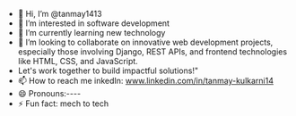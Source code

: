 - 👋 Hi, I’m @tanmay1413
- 👀 I’m interested in software development 
- 🌱 I’m currently learning new technology 
- 💞️ I’m looking to collaborate on innovative web development projects, especially those involving Django, REST APIs, and frontend technologies like HTML, CSS, and JavaScript.
-   Let's work together to build impactful solutions!"
- 📫 How to reach me inkedIn: www.linkedin.com/in/tanmay-kulkarni14
- 😄 Pronouns:----
- ⚡ Fun fact: mech to tech

<!---
tanmay1413/tanmay1413 is a ✨ special ✨ repository because its `README.md` (this file) appears on your GitHub profile.
You can click the Preview link to take a look at your changes.
--->
